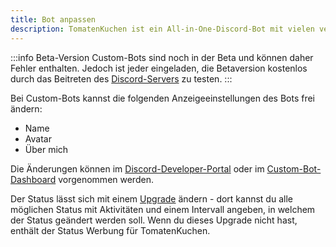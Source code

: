 ```yaml
---
title: Bot anpassen
description: TomatenKuchen ist ein All-in-One-Discord-Bot mit vielen verschiedenen Funktionen. Listet die Möglichkeiten zur Anpassung deines Custom-Bots auf.
---
```


:::info Beta-Version
Custom-Bots sind noch in der Beta und können daher Fehler enthalten.
Jedoch ist jeder eingeladen, die Betaversion kostenlos durch das Beitreten des [Discord-Servers](https://tomatenkuchen.com/discord) zu testen.
:::

Bei Custom-Bots kannst die folgenden Anzeigeeinstellungen des Bots frei ändern:
- Name
- Avatar
- Über mich

Die Änderungen können im [Discord-Developer-Portal](https://discord.com/developers/applications) oder im [Custom-Bot-Dashboard](https://tomatenkuchen.com/dashboard/custom) vorgenommen werden.

Der Status lässt sich mit einem [Upgrade](./upgrades) ändern - dort kannst du alle möglichen Status mit Aktivitäten und einem Intervall angeben, in welchem der Status geändert werden soll. Wenn du dieses Upgrade nicht hast, enthält der Status Werbung für TomatenKuchen.
